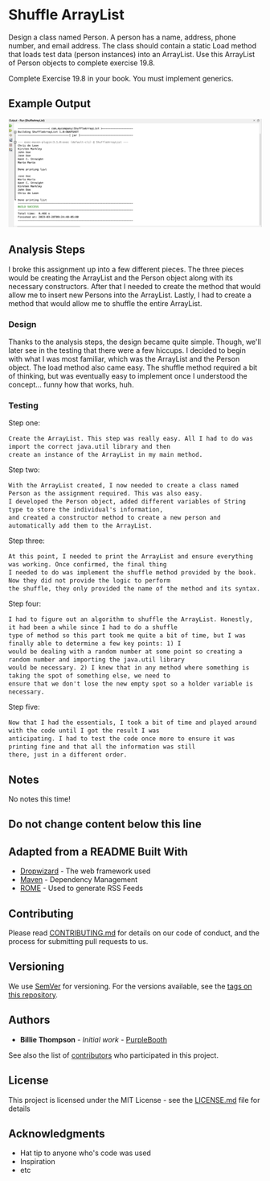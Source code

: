 # Shuffle ArrayList

Design a class named Person. A person has a name, address, phone number, and email address. The class should
contain a static Load method that loads test data (person instances) into an ArrayList. Use this ArrayList of
Person objects to complete exercise 19.8.

Complete Exercise 19.8 in your book. You must implement generics.

## Example Output

![Sample Output](README.jpg)

## Analysis Steps

I broke this assignment up into a few different pieces. The three pieces would be creating the ArrayList and 
the Person object along with its necessary constructors. After that I needed to create the method that would
allow me to insert new Persons into the ArrayList. Lastly, I had to create a method that would allow me to shuffle
the entire ArrayList.

### Design

Thanks to the analysis steps, the design became quite simple. Though, we'll later see in the testing that there
were a few hiccups. I decided to begin with what I was most familiar, which was the ArrayList and the Person
object. The load method also came easy. The shuffle method required a bit of thinking, but was eventually easy to 
implement once I understood the concept... funny how that works, huh.

### Testing 

Step one:

```
Create the ArrayList. This step was really easy. All I had to do was import the correct java.util library and then 
create an instance of the ArrayList in my main method.
```

Step two:

```
With the ArrayList created, I now needed to create a class named Person as the assignment required. This was also easy.
I developed the Person object, added different variables of String type to store the individual's information, 
and created a constructor method to create a new person and automatically add them to the ArrayList.
```

Step three:

```
At this point, I needed to print the ArrayList and ensure everything was working. Once confirmed, the final thing
I needed to do was implement the shuffle method provided by the book. Now they did not provide the logic to perform
the shuffle, they only provided the name of the method and its syntax.
```

Step four:

```
I had to figure out an algorithm to shuffle the ArrayList. Honestly, it had been a while since I had to do a shuffle
type of method so this part took me quite a bit of time, but I was finally able to determine a few key points: 1) I
would be dealing with a random number at some point so creating a random number and importing the java.util library
would be necessary. 2) I knew that in any method where something is taking the spot of something else, we need to 
ensure that we don't lose the new empty spot so a holder variable is necessary.
```

Step five:
```
Now that I had the essentials, I took a bit of time and played around with the code until I got the result I was
anticipating. I had to test the code once more to ensure it was printing fine and that all the information was still
there, just in a different order.
```

## Notes

No notes this time!

## Do not change content below this line
## Adapted from a README Built With

* [Dropwizard](http://www.dropwizard.io/1.0.2/docs/) - The web framework used
* [Maven](https://maven.apache.org/) - Dependency Management
* [ROME](https://rometools.github.io/rome/) - Used to generate RSS Feeds

## Contributing

Please read [CONTRIBUTING.md](https://gist.github.com/PurpleBooth/b24679402957c63ec426) for details on our code of conduct, and the process for submitting pull requests to us.

## Versioning

We use [SemVer](http://semver.org/) for versioning. For the versions available, see the [tags on this repository](https://github.com/your/project/tags). 

## Authors

* **Billie Thompson** - *Initial work* - [PurpleBooth](https://github.com/PurpleBooth)

See also the list of [contributors](https://github.com/your/project/contributors) who participated in this project.

## License

This project is licensed under the MIT License - see the [LICENSE.md](LICENSE.md) file for details

## Acknowledgments

* Hat tip to anyone who's code was used
* Inspiration
* etc
